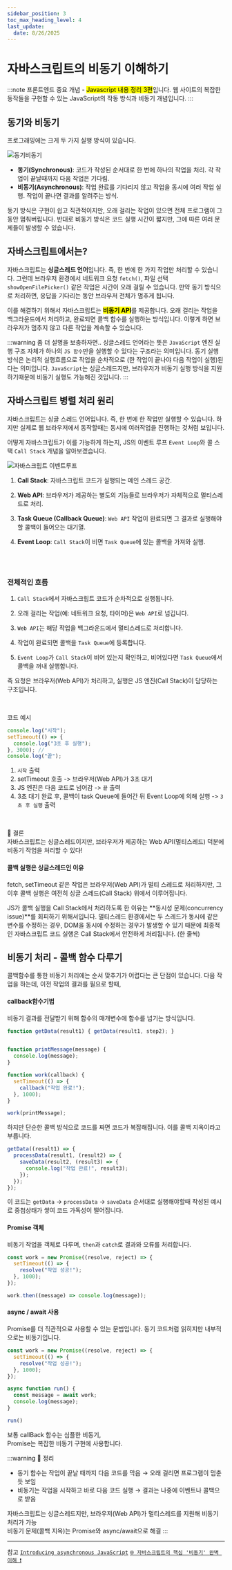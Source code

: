 ```yaml
---
sidebar_position: 3
toc_max_heading_level: 4
last_update:
  date: 8/26/2025
---
```


# 자바스크립트의 비동기 이해하기

:::note
프론트엔드 중요 개념 - <mark>Javascript 내용 정리 3편</mark>입니다.
웹 사이트의 복잡한 동작들을 구현할 수 있는 JavaScript의 작동 방식과 비동기 개념입니다.
:::

## 동기와 비동기

프로그래밍에는 크게 두 가지 실행 방식이 있습니다.


![동기비동기](./img/synasyn.png)


- **동기(Synchronous)**: 코드가 작성된 순서대로 한 번에 하나의 작업을 처리. 각 작업이 끝날때까지 다음 작업은 기다림.
- **비동기(Asynchronous)**: 작업 완료를 기다리지 않고 작업을 동시에 여러 작업 실행. 작업이 끝나면 결과를 알려주는 방식.

동기 방식은 구현이 쉽고 직관적이지만, 오래 걸리는 작업이 있으면 전체 프로그램이 그동안 멈춰버립니다. 반대로 비동기 방식은 코드 실행 시간이 짧지만, 그에 따른 여러 문제들이 발생할 수 있습니다.



## 자바스크립트에서는?

자바스크립트는 **싱글스레드 언어**입니다. 즉, 한 번에 한 가지 작업만 처리할 수 있습니다. 그런데 브라우저 환경에서 네트워크 요청 `fetch()`, 파일 선택 `showOpenFilePicker()` 같은 작업은 시간이 오래 걸릴 수 있습니다. 만약 동기 방식으로 처리하면, 응답을 기다리는 동안 브라우저 전체가 멈추게 됩니다.

이를 해결하기 위해서 자바스크립트는 <mark>**비동기 API**</mark>를 제공합니다. 오래 걸리는 작업을 백그라운드에서 처리하고, 완료되면 콜백 함수를 실행하는 방식입니다. 이렇게 하면 브라우저가 멈추지 않고 다른 작업을 계속할 수 있습니다.

:::warning
좀 더 설명을 보충하자면.. 싱글스레드 언어라는 뜻은 `JavaScript` 엔진 실행 구조 자체가 하나의 `JS 함수`만을 실행할 수 있다는 구조라는 의미입니다. 동기 실행 방식은 논리적 실행흐름으로 작업을 순차적으로 (한 작업이 끝나야 다음 작업이 실행)된다는 의미입니다. `JavaScript`는 싱글스레드지만, 브라우저가 비동기 실행 방식을 지원하기때문에 비동기 실행도 가능해진 것입니다.
:::



## 자바스크립트 병렬 처리 원리

자바스크립트는 싱글 스레드 언어입니다. 즉, 한 번에 한 작업만 실행할 수 있습니다. 하지만 실제로 웹 브라우저에서 동작할때는 동시에 여러작업을 진행하는 것처럼 보입니다.

어떻게 자바스크립트가 이를 가능하게 하는지, JS의 이벤트 루프 `Event Loop`와 콜 스택 `Call Stack` 개념을 알아보겠습니다.

![자바스크립트 이벤트루프](./img/eventloop.png)

1. **Call Stack**: 자바스크립트 코드가 실행되는 메인 스레드 공간.

2. **Web API**: 브라우저가 제공하는 별도의 기능들로 브라우저가 자체적으로 멀티스레드로 처리.

3. **Task Queue (Callback Queue)**: `Web API` 작업이 완료되면 그 결과로 실행해야 할 콜백이 들어오는 대기열.

4. **Event Loop**: `Call Stack`이 비면 `Task Queue`에 있는 콜백을 가져와 실행.

<br/>
<br/>

### 전체적인 흐름

1. `Call Stack`에서 자바스크립트 코드가 순차적으로 실행됩니다.

2. 오래 걸리는 작업(예: 네트워크 요청, 타이머)은 `Web API`로 넘깁니다.

3. `Web API`는 해당 작업을 백그라운드에서 멀티스레드로 처리합니다.

4. 작업이 완료되면 콜백을 `Task Queue`에 등록합니다.

5. `Event Loop`가 `Call Stack`이 비어 있는지 확인하고, 비어있다면 `Task Queue`에서 콜백을 꺼내 실행합니다.

즉 요청은 브라우저(Web API)가 처리하고, 실행은 JS 엔진(Call Stack)이 담당하는 구조입니다.

<br/>

코드 예시
```jsx
console.log("시작");
setTimeout(() => {
  console.log("3초 후 실행");
}, 3000); // 
console.log("끝");
```
1. `시작` 출력
2. setTimeout 호출 -> 브라우저(Web API)가 3초 대기
3. JS 엔진은 다음 코드로 넘어감 -> `끝` 출력
4. 3초 대기 완료 후, 콜백이 task Queue에 들어간 뒤 Event Loop에 의해 실행 -> `3초 후 실행` 출력

<br/>

📌 결론  
자바스크립트는 싱글스레드이지만, 브라우저가 제공하는 Web API(멀티스레드) 덕분에 비동기 작업을 처리할 수 있다!


#### 콜백 실행은 싱글스레드인 이유

fetch, setTimeout 같은 작업은 브라우저(Web API)가 멀티 스레드로 처리하지만, 그 이후 콜백 실행은 여전히 싱글 스레드(Call Stack) 위에서 이루어집니다.

JS가 콜백 실행을 Call Stack에서 처리하도록 한 이유는 **동시성 문제(concurrency issue)**를 회피하기 위해서입니다. 멀티스레드 환경에서는 두 스레드가 동시에 같은 변수를 수정하는 경우, DOM을 동시에 수정하는 경우가 발생할 수 있기 때문에 최종적인 자바스크립트 코드 실행은 Call Stack에서 안전하게 처리됩니다. (한 줄씩)




## 비동기 처리 - 콜백 함수 다루기

콜백함수를 통한 비동기 처리에는 순서 맞추기가 어렵다는 큰 단점이 있습니다. 다음 작업을 하는데, 이전 작업의 결과를 필요로 할때,

#### callback함수기법
비동기 결과를 전달받기 위해 함수의 매개변수에 함수를 넘기는 방식입니다.

```jsx
function getData(result1) { getData(result1, step2); }


function printMessage(message) {
  console.log(message);
}

function work(callback) {
  setTimeout(() => {
    callback("작업 완료!");
  }, 1000);
}

work(printMessage);
```

하지만 단순한 콜백 방식으로 코드를 짜면 코드가 복잡해집니다. 이를 콜백 지옥이라고 부릅니다.

```jsx
getData((result1) => {
  processData(result1, (result2) => {
    saveData(result2, (result3) => {
      console.log("작업 완료!", result3);
    });
  });
});
```
이 코드는 `getData` -> `processData` -> `saveData` 순서대로 실행해야할때 작성된 예시로 중첩상태가 쌓여 코드 가독성이 떨어집니다.




#### Promise 객체
비동기 작업을 객체로 다루며, `then`과 `catch`로 결과와 오류를 처리합니다.
```jsx
const work = new Promise((resolve, reject) => {
  setTimeout(() => {
    resolve("작업 성공!");
  }, 1000);
});

work.then((message) => console.log(message));
```


#### async / await 사용
Promise를 더 직관적으로 사용할 수 있는 문법입니다. 동기 코드처럼 읽히지만 내부적으로는 비동기입니다.
```jsx
const work = new Promise((resolve, reject) => {
  setTimeout(() => {
    resolve("작업 성공!");
  }, 1000);
});

async function run() {
  const message = await work;
  console.log(message);
}

run()
```

보통 callBack 함수는 심플한 비동기,  
Promise는 복잡한 비동기 구현에 사용합니다.



:::warning
📌 정리

- 동기 함수는 작업이 끝날 때까지 다음 코드를 막음 → 오래 걸리면 프로그램이 멈춘 듯 보임  
- 비동기는 작업을 시작하고 바로 다음 코드 실행 → 결과는 나중에 이벤트나 콜백으로 받음  

자바스크립트는 싱글스레드지만, 브라우저(Web API)가 멀티스레드를 지원해 비동기 처리가 가능  
비동기 문제(콜백 지옥)는 Promise와 async/await으로 해결
:::

---

참고
[`Introducing asynchronous JavaScript`](https://developer.mozilla.org/ko/docs/Learn_web_development/Core/Scripting/A_first_splash) [`🌐 자바스크립트의 핵심 '비동기' 완벽 이해 ❗`](https://inpa.tistory.com/entry/%F0%9F%8C%90-js-async)